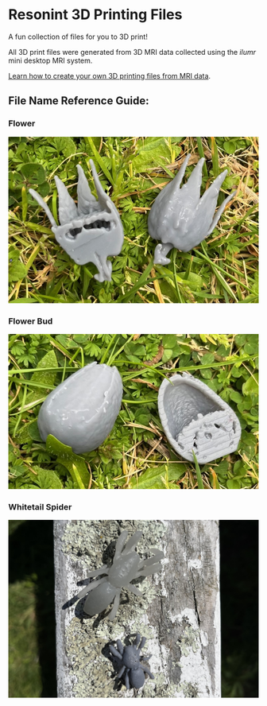 # Resonint 3D Printing Files

A fun collection of files for you to 3D print!

All 3D print files were generated from 3D MRI data collected using the *ilumr* mini desktop MRI system. 

[Learn how to create your own 3D printing files from MRI data](https://www.resonint.com/post/ilumr-from-mri-to-reality "From MRI to Reality Blog Post").

## File Name Reference Guide:

### Flower

![flower 3D print](reference-images/flower.jpg)

### Flower Bud

![flower bud 3D print](reference-images/flower_bud.jpg)

### Whitetail Spider

![whitetail spider 3D print](reference-images/spider.jpg)

